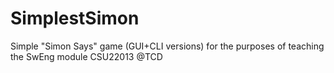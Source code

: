 # SimplestSimon
Simple "Simon Says" game (GUI+CLI versions) for the purposes of teaching the SwEng module CSU22013 @TCD 
